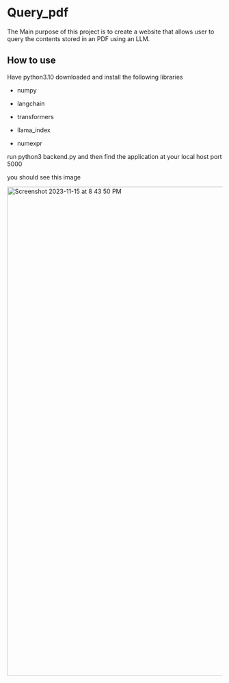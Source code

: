 # Query_pdf

The Main purpose of this project is to create a website that allows user to query the contents stored in an PDF using an LLM. 

## How to use
Have python3.10 downloaded and install the following libraries

- numpy

- langchain

- transformers

- llama_index

- numexpr

run python3 backend.py and then find the application at your local host port 5000


you should see this image

<img width="1142" alt="Screenshot 2023-11-15 at 8 43 50 PM" src="https://github.com/aarontxz/Query_pdf/assets/115057223/c33a4f7d-f9f2-4534-bda0-b7dd2b8abc46">
